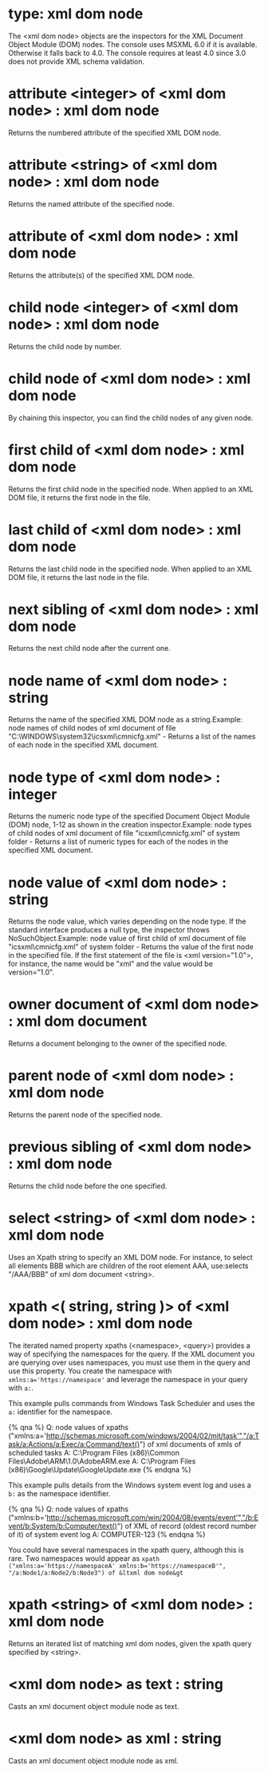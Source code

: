# type: xml dom node

The &lt;xml dom node&gt; objects are the inspectors for the XML Document Object Module (DOM) nodes. The console uses MSXML 6.0 if it is available. Otherwise it falls back to 4.0. The console requires at least 4.0 since 3.0 does not provide XML schema validation.

# attribute &lt;integer&gt; of &lt;xml dom node&gt; : xml dom node

Returns the numbered attribute of the specified XML DOM node.

# attribute &lt;string&gt; of &lt;xml dom node&gt; : xml dom node

Returns the named attribute of the specified node.

# attribute of &lt;xml dom node&gt; : xml dom node

Returns the attribute(s) of the specified XML DOM node.

# child node &lt;integer&gt; of &lt;xml dom node&gt; : xml dom node

Returns the child node by number.

# child node of &lt;xml dom node&gt; : xml dom node

By chaining this inspector, you can find the child nodes of any given node.

# first child of &lt;xml dom node&gt; : xml dom node

Returns the first child node in the specified node. When applied to an XML DOM file, it returns the first node in the file.

# last child of &lt;xml dom node&gt; : xml dom node

Returns the last child node in the specified node. When applied to an XML DOM file, it returns the last node in the file.

# next sibling of &lt;xml dom node&gt; : xml dom node

Returns the next child node after the current one.

# node name of &lt;xml dom node&gt; : string

Returns the name of the specified XML DOM node as a string.Example: node names of child nodes of xml document of file "C:\WINDOWS\system32\icsxml\cmnicfg.xml" - Returns a list of the names of each node in the specified XML document.

# node type of &lt;xml dom node&gt; : integer

Returns the numeric node type of the specified Document Object Module (DOM) node, 1-12 as shown in the creation inspector.Example: node types of child nodes of xml document of file "icsxml\cmnicfg.xml" of system folder - Returns a list of numeric types for each of the nodes in the specified XML document.

# node value of &lt;xml dom node&gt; : string

Returns the node value, which varies depending on the node type. If the standard interface produces a null type, the inspector throws NoSuchObject.Example: node value of first child of xml document of file "icsxml\cmnicfg.xml" of system folder - Returns the value of the first node in the specified file. If the first statement of the file is &lt;xml version="1.0"&gt;, for instance, the name would be "xml" and the value would be version="1.0".

# owner document of &lt;xml dom node&gt; : xml dom document

Returns a document belonging to the owner of the specified node.

# parent node of &lt;xml dom node&gt; : xml dom node

Returns the parent node of the specified node.

# previous sibling of &lt;xml dom node&gt; : xml dom node

Returns the child node before the one specified.

# select &lt;string&gt; of &lt;xml dom node&gt; : xml dom node

Uses an Xpath string to specify an XML DOM node. For instance, to select all elements BBB which are children of the root element AAA, use:selects "/AAA/BBB" of xml dom document &lt;string&gt;.

# xpath &lt;( string, string )&gt; of &lt;xml dom node&gt; : xml dom node

The iterated named property xpaths (&lt;namespace&gt;, &lt;query&gt;) provides a way of specifying the namespaces for the query. If the XML document you are querying over uses namespaces, you must use them in the query and use this property. You create the namespace with `xmlns:a='https://namespace'` and leverage the namespace in your query with `a:`.

This example pulls commands from Windows Task Scheduler and uses the `a:` identifier for the namespace.

{% qna %}
Q: node values of xpaths ("xmlns:a='http://schemas.microsoft.com/windows/2004/02/mit/task'","/a:Task/a:Actions/a:Exec/a:Command/text()") of xml documents of xmls of scheduled tasks
A: C:\Program Files (x86)\Common Files\Adobe\ARM\1.0\AdobeARM.exe
A: C:\Program Files (x86)\Google\Update\GoogleUpdate.exe
{% endqna %}

This example pulls details from the Windows system event log and uses a `b:` as the namespace identifier.

{% qna %}
Q: node values of xpaths ("xmlns:b='http://schemas.microsoft.com/win/2004/08/events/event'","/b:Event/b:System/b:Computer/text()") of XML of record (oldest record number of it) of system event log
A: COMPUTER-123
{% endqna %}

You could have several namespaces in the xpath query, although this is rare. Two namespaces would appear as `xpath ("xmlns:a='https://namespaceA' xmlns:b='https://namespaceB'", "/a:Node1/a:Node2/b:Node3") of &ltxml dom node&gt`

# xpath &lt;string&gt; of &lt;xml dom node&gt; : xml dom node

Returns an iterated list of matching xml dom nodes, given the xpath query specified by &lt;string&gt;.

# &lt;xml dom node&gt; as text : string

Casts an xml document object module node as text.

# &lt;xml dom node&gt; as xml : string

Casts an xml document object module node as xml.
